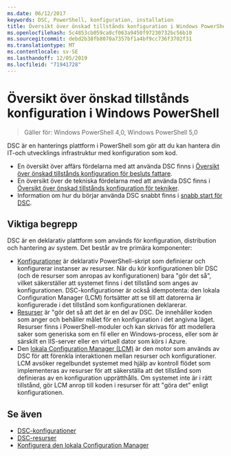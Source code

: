 ```yaml
---
ms.date: 06/12/2017
keywords: DSC, PowerShell, konfiguration, installation
title: Översikt över önskad tillstånds konfiguration i Windows PowerShell
ms.openlocfilehash: 5c4853cb059ca0cf063a9450f97230732bc56b10
ms.sourcegitcommit: debd2b38fb8070a7357bf1a4bf9cc736f3702f31
ms.translationtype: MT
ms.contentlocale: sv-SE
ms.lasthandoff: 12/05/2019
ms.locfileid: "71941728"
---
```

# <a name="windows-powershell-desired-state-configuration-overview"></a>Översikt över önskad tillstånds konfiguration i Windows PowerShell

> Gäller för: Windows PowerShell 4,0, Windows PowerShell 5,0

DSC är en hanterings plattform i PowerShell som gör att du kan hantera din IT-och utvecklings infrastruktur med konfiguration som kod.

- En översikt över affärs fördelarna med att använda DSC finns i [Översikt över önskad tillstånds konfiguration för besluts fattare](decisionMaker.md).
- En översikt över de tekniska fördelarna med att använda DSC finns i [Översikt över önskad tillstånds konfiguration för tekniker](DscForEngineers.md).
- Information om hur du börjar använda DSC snabbt finns i [snabb start för DSC](../quickstarts/website-quickstart.md).

## <a name="key-concepts"></a>Viktiga begrepp

DSC är en deklarativ plattform som används för konfiguration, distribution och hantering av system. Det består av tre primära komponenter:

- [Konfigurationer](../configurations/configurations.md) är deklarativ PowerShell-skript som definierar och konfigurerar instanser av resurser.
    När du kör konfigurationen blir DSC (och de resurser som anropas av konfigurationen) bara "gör det så", vilket säkerställer att systemet finns i det tillstånd som anges av konfigurationen.
    DSC-konfigurationer är också idempotenta: den lokala Configuration Manager (LCM) fortsätter att se till att datorerna är konfigurerade i det tillstånd som konfigurationen deklarerar.
- [Resurser](../resources/resources.md) är "gör det så att det är en del av DSC. De innehåller koden som anger och behåller målet för en konfiguration i det angivna läget.
    Resurser finns i PowerShell-moduler och kan skrivas för att modellera saker som generiska som en fil eller en Windows-process, eller som är särskilt en IIS-server eller en virtuell dator som körs i Azure.
- Den [lokala Configuration Manager (LCM)](../managing-nodes/metaConfig.md) är den motor som används av DSC för att förenkla interaktionen mellan resurser och konfigurationer.
    LCM avsöker regelbundet systemet med hjälp av kontroll flödet som implementeras av resurser för att säkerställa att det tillstånd som definieras av en konfiguration upprätthålls.
    Om systemet inte är i rätt tillstånd, gör LCM anrop till koden i resurser för att "göra det" enligt konfigurationen.

## <a name="see-also"></a>Se även

- [DSC-konfigurationer](../configurations/configurations.md)
- [DSC-resurser](../resources/resources.md)
- [Konfigurera den lokala Configuration Manager](../managing-nodes/metaConfig.md)
